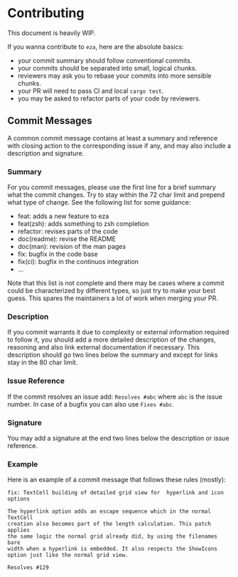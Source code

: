 # Contributing
This document is heavily WIP.

If you wanna contribute to `eza`, here are the absolute basics:
- your commit summary should follow conventional commits.
- your commits should be separated into small, logical chunks.
- reviewers may ask you to rebase your commits into more sensible chunks.
- your PR will need to pass CI and local `cargo test`.
- you may be asked to refactor parts of your code by reviewers.

## Commit Messages
A common commit message contains at least a summary and reference with
closing action to the corresponding issue if any, and may also include a
description and signature.

### Summary
For you commit messages, please use the first line for a brief summary what
the commit changes. Try to stay within the 72 char limit and prepend what type
of change. See the following list for some guidance:
- feat: adds a new feature to eza
- feat(zsh): adds something to zsh completion
- refactor: revises parts of the code
- doc(readme): revise the README
- doc(man): revision of the man pages
- fix: bugfix in the code base
- fix(ci): bugfix in the continuos integration
- ...

Note that this list is not complete and there may be cases where a commit
could be characterized by different types, so just try to make your best
guess. This spares the maintainers a lot of work when merging your PR.

### Description
If you commit warrants it due to complexity or external information required
to follow it, you should add a more detailed description of the changes,
reasoning and also link external documentation if necessary. This description
should go two lines below the summary and except for links stay in the 80 char
limit.

### Issue Reference
If the commit resolves an issue add: `Resolves #abc` where `abc` is the issue
number. In case of a bugfix you can also use `Fixes #abc`.

### Signature
You may add a signature at the end two lines below the description or
issue reference.

### Example
Here is an example of a commit message that follows these rules (mostly):
```
fix: TextCell building of detailed grid view for  hyperlink and icon options

The hyperlink option adds an escape sequence which in the normal TextCell
creation also becomes part of the length calculation. This patch applies
the same logic the normal grid already did, by using the filenames bare
width when a hyperlink is embedded. It also respects the ShowIcons
option just like the normal grid view.

Resolves #129
```
